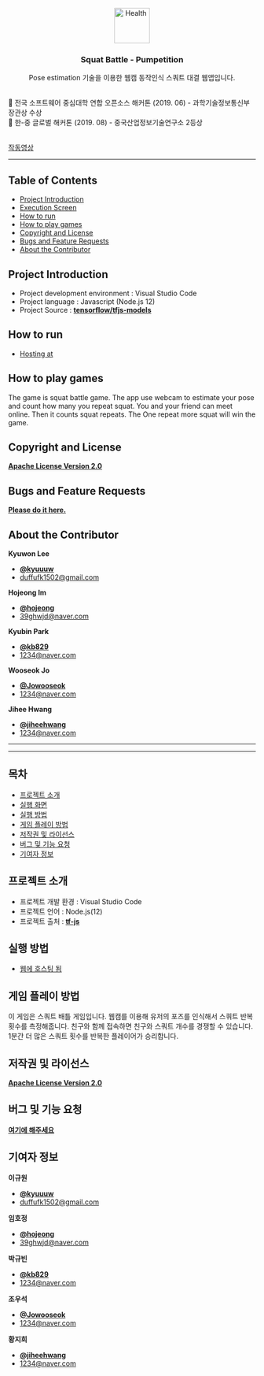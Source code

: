 <p align="center">
  <a href="https://github.com/chinagazo/pumpetition">
    <img src="https://user-images.githubusercontent.com/46713032/58324676-7ff26e80-7e62-11e9-8278-63a8ea262ebb.png" alt="Health" width="72" height="72">
  </a>
</p>

<h3 align="center">Squat Battle - Pumpetition</h3>

<p align="center">
  Pose estimation 기술을 이용한 웹캠 동작인식 스쿼트 대결 웹앱입니다.<br/><br/>

  🥇 전국 소프트웨어 중심대학 연합 오픈소스 해커톤 (2019. 06) - 과학기술정보통신부장관상 수상<br/>
  🥈 한-중 글로벌 해커톤 (2019. 08) - 중국산업정보기술연구소 2등상<br/><br/>

  <a href=https://www.youtube.com/embed/qmYJ3Z4X708>작동영상</a>

* * *


## Table of Contents

- [Project Introduction](#Project-Introduction)
- [Execution Screen](#Execution-Screen)
- [How to run](#How-to-run)
- [How to play games](#How-to-play-games)
- [Copyright and License](#Copyright-and-License)
- [Bugs and Feature Requests](#Bugs-and-Feature-Requests)
- [About the Contributor](#About-the-Contributor)


## Project Introduction

- Project development environment : Visual Studio Code
- Project language : Javascript (Node.js 12)
- Project Source : [**tensorflow/tfjs-models**](https://github.com/tensorflow/tfjs-models)


## How to run

- [Hosting at](https://snappy-premise-231900.web.app)


## How to play games

The game is squat battle game.
The app use webcam to estimate your pose and count how many you repeat squat.
You and your friend can meet online. Then it counts squat repeats.
The One repeat more squat will win the game.

## Copyright and License

[**Apache License Version 2.0**](https://github.com/chinagazo/pumpetition/blob/master/LICENSE)


## Bugs and Feature Requests

[**Please do it here.**](https://github.com/chinagazo/pumpetition/issues)


## About the Contributor
**Kyuwon Lee**

- [**@kyuuuw**](https://github.com/kyuuuw)
- <duffufk1502@gmail.com>

**Hojeong Im**
- [**@hojeong**](https://github.com/hojeong)
- <39ghwjd@naver.com>

**Kyubin Park**
- [**@kb829**](https://github.com/kb829)
- <1234@naver.com>

**Wooseok Jo**
- [**@Jowooseok**](https://github.com/Jowooseok)
- <1234@naver.com>

**Jihee Hwang**
- [**@jiheehwang**](https://github.com/jiheehwang)
- <1234@naver.com>

* * *

* * *


## 목차

- [프로젝트 소개](#프로젝트-소개)
- [실행 화면](#실행-화면)
- [실행 방법](#실행-방법)
- [게임 플레이 방법](#게임-플레이-방법)
- [저작권 및 라이선스](#저작권-및-라이선스)
- [버그 및 기능 요청](#버그-및-기능-요청)
- [기여자 정보](#기여자-정보)


## 프로젝트 소개

- 프로젝트 개발 환경 : Visual Studio Code
- 프로젝트 언어 : Node.js(12)
- 프로젝트 출처 : [**tf-js**](https://github.com/tensorflow/tfjs-models.git)


## 실행 방법

- [웹에 호스팅 됨](https://snappy-premise-231900.web.app)


## 게임 플레이 방법

이 게임은 스쿼트 배틀 게임입니다.
웹캠를 이용해 유저의 포즈를 인식해서 스쿼트 반복 횟수를 측정해줍니다.
친구와 함께 접속하면 친구와 스쿼트 개수를 경쟁할 수 있습니다.
1분간 더 많은 스쿼트 횟수를 반복한 플레이어가 승리합니다.


## 저작권 및 라이선스

[**Apache License Version 2.0**](https://github.com/chinagazo/pumpetition/blob/master/LICENSE)


## 버그 및 기능 요청

[**여기에 해주세요**](https://github.com/chinagazo/pumpetition/issues)


## 기여자 정보

**이규원**

- [**@kyuuuw**](https://github.com/kyuuuw)
- <duffufk1502@gmail.com>

**임호정**
- [**@hojeong**](https://github.com/hojeong)
- <39ghwjd@naver.com>

**박규빈**
- [**@kb829**](https://github.com/kb829)
- <1234@naver.com>

**조우석**
- [**@Jowooseok**](https://github.com/Jowooseok)
- <1234@naver.com>

**황지희**
- [**@jiheehwang**](https://github.com/jiheehwang)
- <1234@naver.com>
